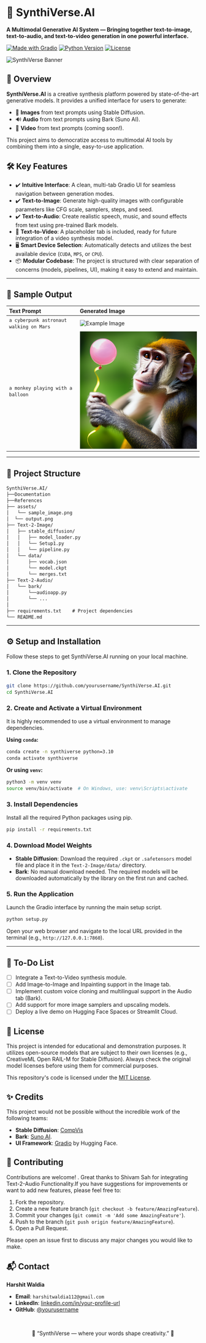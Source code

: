 # 🧠 SynthiVerse.AI

**A Multimodal Generative AI System — Bringing together text-to-image, text-to-audio, and text-to-video generation in one powerful interface.**

[![Made with Gradio](https://img.shields.io/badge/Made%20with-Gradio-orange)](https://gradio.app/)
[![Python Version](https://img.shields.io/badge/Python-3.10+-blue.svg)](https://www.python.org/downloads/)
[![License](https://img.shields.io/badge/License-MIT-yellow.svg)](https://opensource.org/licenses/MIT)

![SynthiVerse Banner](https://via.placeholder.com/1200x300?text=SynthiVerse.AI)

## 🚀 Overview

**SynthiVerse.AI** is a creative synthesis platform powered by state-of-the-art generative models. It provides a unified interface for users to generate:

-   🎨 **Images** from text prompts using Stable Diffusion.
-   🔊 **Audio** from text prompts using Bark (Suno AI).
-   🎥 **Video** from text prompts (coming soon!).

This project aims to democratize access to multimodal AI tools by combining them into a single, easy-to-use application.

## 🛠️ Key Features

-   ✔️ **Intuitive Interface**: A clean, multi-tab Gradio UI for seamless navigation between generation modes.
-   ✔️ **Text-to-Image**: Generate high-quality images with configurable parameters like CFG scale, samplers, steps, and seed.
-   ✔️ **Text-to-Audio**: Create realistic speech, music, and sound effects from text using pre-trained Bark models.
-   🚧 **Text-to-Video**: A placeholder tab is included, ready for future integration of a video synthesis model.
-   🖥️ **Smart Device Selection**: Automatically detects and utilizes the best available device (`CUDA`, `MPS`, or `CPU`).
-   📦 **Modular Codebase**: The project is structured with clear separation of concerns (models, pipelines, UI), making it easy to extend and maintain.

---

## 📸 Sample Output

| Text Prompt                               | Generated Image                          |
| :---------------------------------------- | :--------------------------------------- |
| `a cyberpunk astronaut walking on Mars`   | ![Example Image](assets/sample_image.png) |
| `a monkey playing with a balloon`         | ![Example Image](assets/output.png)       |

---

## 📁 Project Structure

```text
SynthiVerse.AI/
├──Documentation
├──References
├── assets/
│   └── sample_image.png
│  └── output.png
├── Text-2-Image/
│   ├── stable_diffusion/
│   │   ├── model_loader.py
│   │   └── Setup1.py
│   │   └── pipeline.py
│   └── data/
│       ├── vocab.json
│       └── model.ckpt 
│       └── merges.txt
├── Text-2-Audio/
│   └── bark/
│       └──audioapp.py
│       └── ...
│
├── requirements.txt    # Project dependencies
└── README.md
```

---

## ⚙️ Setup and Installation

Follow these steps to get SynthiVerse.AI running on your local machine.

### 1. Clone the Repository

```bash
git clone https://github.com/yourusername/SynthiVerse.AI.git
cd SynthiVerse.AI
```

### 2. Create and Activate a Virtual Environment

It is highly recommended to use a virtual environment to manage dependencies.

**Using `conda`:**
```bash
conda create -n synthiverse python=3.10
conda activate synthiverse
```
**Or using `venv`:**
```bash
python3 -m venv venv
source venv/bin/activate  # On Windows, use: venv\Scripts\activate
```

### 3. Install Dependencies

Install all the required Python packages using pip.
```bash
pip install -r requirements.txt
```

### 4. Download Model Weights

-   **Stable Diffusion**: Download the required `.ckpt` or `.safetensors` model file and place it in the `Text-2-Image/data/` directory.
-   **Bark**: No manual download needed. The required models will be downloaded automatically by the library on the first run and cached.

### 5. Run the Application

Launch the Gradio interface by running the main setup script.
```bash
python setup.py
```
Open your web browser and navigate to the local URL provided in the terminal (e.g., `http://127.0.0.1:7860`).

---

## 📝 To-Do List

-   [ ] Integrate a Text-to-Video synthesis module.
-   [ ] Add Image-to-Image and Inpainting support in the Image tab.
-   [ ] Implement custom voice cloning and multilingual support in the Audio tab (Bark).
-   [ ] Add support for more image samplers and upscaling models.
-   [ ] Deploy a live demo on Hugging Face Spaces or Streamlit Cloud.

## 📄 License

This project is intended for educational and demonstration purposes. It utilizes open-source models that are subject to their own licenses (e.g., CreativeML Open RAIL-M for Stable Diffusion). Always check the original model licenses before using them for commercial purposes.

This repository's code is licensed under the [MIT License](LICENSE).

## ✨ Credits

This project would not be possible without the incredible work of the following teams:

-   **Stable Diffusion**: [CompVis](https://github.com/CompVis/stable-diffusion)
-   **Bark**: [Suno AI](https://github.com/suno-ai/bark).
-   **UI Framework**: [Gradio](https://gradio.app/) by Hugging Face.

## 🙌 Contributing

Contributions are welcome! . Great thanks to Shivam Sah for integrating Text-2-Audio Functionality.If you have suggestions for improvements or want to add new features, please feel free to:

1.  Fork the repository.
2.  Create a new feature branch (`git checkout -b feature/AmazingFeature`).
3.  Commit your changes (`git commit -m 'Add some AmazingFeature'`).
4.  Push to the branch (`git push origin feature/AmazingFeature`).
5.  Open a Pull Request.

Please open an issue first to discuss any major changes you would like to make.

## 📬 Contact

**Harshit Waldia**

-   **Email**: `harshitwaldia112@gmail.com`
-   **LinkedIn**: [linkedin.com/in/your-profile-url](https://linkedin.com/in/your-profile-url)
-   **GitHub**: [@yourusername](https://github.com/yourusername)

<br>
<p align="center">
  🧠 “SynthiVerse — where your words shape creativity.” 🧠
</p>
